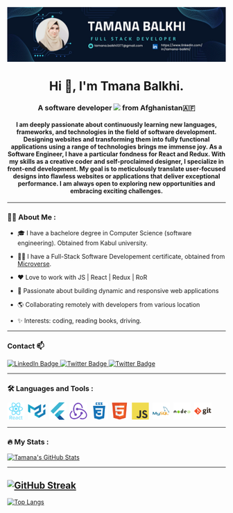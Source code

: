 <img align="center" src="./Tamana Balkhi.jpg" alt="banner">
<h1 align="center">Hi 👋, I'm Tmana Balkhi.</h1>
<h3 align="center">A software developer  <img src="https://media.giphy.com/media/WUlplcMpOCEmTGBtBW/giphy.gif" width="30"> from Afghanistan🇦🇫 </h3>
<h4 align="center">I am deeply passionate about continuously learning new languages, frameworks, and technologies in the field of software development. Designing websites and transforming them into fully functional applications using a range of technologies brings me immense joy. As a Software Engineer, I have a particular fondness for React and Redux. With my skills as a creative coder and self-proclaimed designer, I specialize in front-end development. My goal is to meticulously translate user-focused designs into flawless websites or applications that deliver exceptional performance. I am always open to exploring new opportunities and embracing exciting challenges.</h4>

---

### :woman_technologist: About Me :

- 🎓 I have a bachelore degree in Computer Science (software engineering). Obtained from Kabul university.

- 👩‍💻 I have a Full-Stack Software Developement certificate, obtained from [Microverse](https://github.com/microverseinc).

- ❤️ Love to work with JS | React | Redux | RoR

- 🌱 Passionate about building dynamic and responsive web applications

- 🌎 Collaborating remotely with developers from various location

- ✨ Interests: coding, reading books, driving.

---

### Contact 📫
<div id="badges">
  <a href="https://www.linkedin.com/in/tamana-balkhi/">
    <img src="https://img.shields.io/badge/LinkedIn-blue?style=for-the-badge&logo=linkedin&logoColor=white" alt="LinkedIn Badge"/>
  </a>
  <a href="https://twitter.com/TAMANA1377">
    <img src="https://img.shields.io/badge/Twitter-blue?style=for-the-badge&logo=twitter&logoColor=white" alt="Twitter Badge"/>
  </a>
   <a href="tamana.balkhi1377@gmail.com">
    <img src="https://img.shields.io/badge/Gmail-red?style=for-the-badge&logo=twitter&logoColor=white" alt="Twitter Badge"/>
  </a>
</div>


---

### :hammer_and_wrench: Languages and Tools :
<div>
  <img src="https://github.com/devicons/devicon/blob/master/icons/react/react-original-wordmark.svg" title="React" alt="React" width="40" height="40"/>&nbsp;
  <img src="https://github.com/devicons/devicon/blob/master/icons/materialui/materialui-original.svg" title="Material UI" alt="Material UI" width="40" height="40"/>&nbsp;
  <img src="https://github.com/devicons/devicon/blob/master/icons/flutter/flutter-original.svg" title="Flutter" alt="Flutter" width="40" height="40"/>&nbsp;
  <img src="https://github.com/devicons/devicon/blob/master/icons/redux/redux-original.svg" title="Redux" alt="Redux " width="40" height="40"/>&nbsp;
  <img src="https://github.com/devicons/devicon/blob/master/icons/css3/css3-plain-wordmark.svg"  title="CSS3" alt="CSS" width="40" height="40"/>&nbsp;
  <img src="https://github.com/devicons/devicon/blob/master/icons/html5/html5-original.svg" title="HTML5" alt="HTML" width="40" height="40"/>&nbsp;
  <img src="https://github.com/devicons/devicon/blob/master/icons/javascript/javascript-original.svg" title="JavaScript" alt="JavaScript" width="40" height="40"/>&nbsp;
  <img src="https://github.com/devicons/devicon/blob/master/icons/mysql/mysql-original-wordmark.svg" title="MySQL"  alt="MySQL" width="40" height="40"/>&nbsp;
  <img src="https://github.com/devicons/devicon/blob/master/icons/nodejs/nodejs-original-wordmark.svg" title="NodeJS" alt="NodeJS" width="40" height="40"/>&nbsp;
  <img src="https://github.com/devicons/devicon/blob/master/icons/git/git-original-wordmark.svg" title="Git" **alt="Git" width="40" height="40"/>
</div>

---

### :fire: My Stats :
[![Tamana's GitHub Stats](https://github-readme-stats.vercel.app/api?username=tamana-Balkhi&count_private=true&show_icons=true&theme=transparent)](https://github.com/anuraghazra/github-readme-stats)

---
[![GitHub Streak](http://github-readme-streak-stats.herokuapp.com?user=tamana-Balkhi&theme=dark&background=000000)](https://git.io/streak-stats)
---
[![Top Langs](https://github-readme-stats.vercel.app/api/top-langs/?username=tamana-Balkhi&layout=compact&theme=vision-friendly-dark)](https://github.com/anuraghazra/github-readme-stats)


